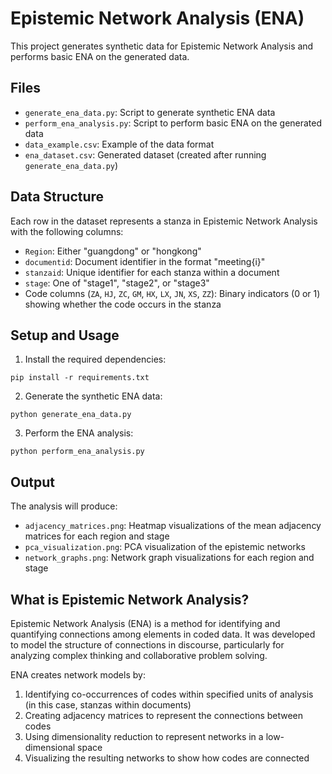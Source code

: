 # Epistemic Network Analysis (ENA)

This project generates synthetic data for Epistemic Network Analysis and performs basic ENA on the generated data.

## Files
- `generate_ena_data.py`: Script to generate synthetic ENA data
- `perform_ena_analysis.py`: Script to perform basic ENA on the generated data
- `data_example.csv`: Example of the data format
- `ena_dataset.csv`: Generated dataset (created after running `generate_ena_data.py`)

## Data Structure
Each row in the dataset represents a stanza in Epistemic Network Analysis with the following columns:
- `Region`: Either "guangdong" or "hongkong"
- `documentid`: Document identifier in the format "meeting{i}"
- `stanzaid`: Unique identifier for each stanza within a document
- `stage`: One of "stage1", "stage2", or "stage3"
- Code columns (`ZA`, `HJ`, `ZC`, `GM`, `HX`, `LX`, `JN`, `XS`, `ZZ`): Binary indicators (0 or 1) showing whether the code occurs in the stanza

## Setup and Usage

1. Install the required dependencies:
```
pip install -r requirements.txt
```

2. Generate the synthetic ENA data:
```
python generate_ena_data.py
```

3. Perform the ENA analysis:
```
python perform_ena_analysis.py
```

## Output
The analysis will produce:
- `adjacency_matrices.png`: Heatmap visualizations of the mean adjacency matrices for each region and stage
- `pca_visualization.png`: PCA visualization of the epistemic networks
- `network_graphs.png`: Network graph visualizations for each region and stage

## What is Epistemic Network Analysis?
Epistemic Network Analysis (ENA) is a method for identifying and quantifying connections among elements in coded data. It was developed to model the structure of connections in discourse, particularly for analyzing complex thinking and collaborative problem solving.

ENA creates network models by:
1. Identifying co-occurrences of codes within specified units of analysis (in this case, stanzas within documents)
2. Creating adjacency matrices to represent the connections between codes
3. Using dimensionality reduction to represent networks in a low-dimensional space
4. Visualizing the resulting networks to show how codes are connected 

